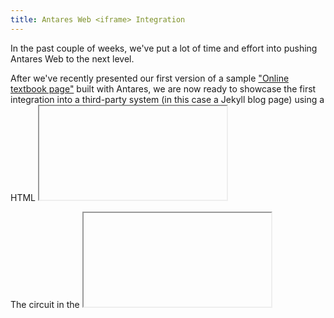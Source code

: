 ```yaml
---
title: Antares Web <iframe> Integration
---
```


In the past couple of weeks, we've put a lot of time and effort into
pushing Antares Web to the next level.

After we've recently presented our first version of a sample
["Online textbook page"](/docs/web/antares-web.html) built with Antares,
we are now ready to showcase the first integration into a third-party system
(in this case a Jekyll blog page) using a HTML <iframe>.

<iframe style="border:none" width="800" height="400" src="/docs/web/iframe.html?project=532f0477-722c-4c88-ada3-c419a386d06a&circuit=e2252451-b870-4541-ac11-1ffe2aca72ca"></iframe>

The circuit in the <iframe> above is a sample one we've provided statically, so it's
currently not yet possible to publish your own circuits you've designed in the
Antares Desktop application. But that's actually the next big milestone we are
going for.
